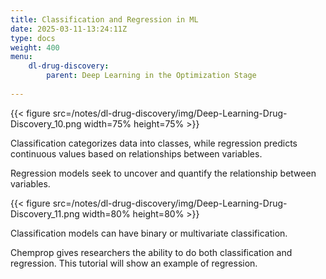 ```yaml
---
title: Classification and Regression in ML
date: 2025-03-11-13:24:11Z
type: docs 
weight: 400
menu: 
    dl-drug-discovery:
        parent: Deep Learning in the Optimization Stage
        
---
```


{{< figure src=/notes/dl-drug-discovery/img/Deep-Learning-Drug-Discovery_10.png width=75% height=75% >}}

Classification categorizes data into classes, while regression predicts continuous values based on relationships between variables.

Regression models seek to uncover and quantify the relationship between variables.

{{< figure src=/notes/dl-drug-discovery/img/Deep-Learning-Drug-Discovery_11.png width=80% height=80% >}}

Classification models can have binary or multivariate classification.

Chemprop gives researchers the ability to do both classification and regression. This tutorial will show an example of regression.


